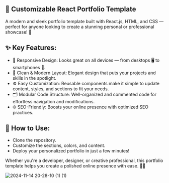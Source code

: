 ## 🚀 Customizable React Portfolio Template
A modern and sleek portfolio template built with React.js, HTML, and CSS — perfect for anyone looking to create a stunning personal or professional showcase! 🌟

## ✨ Key Features:
- 📱 Responsive Design: Looks great on all devices — from desktops 🖥️ to smartphones 📱.
- 🎨 Clean & Modern Layout: Elegant design that puts your projects and skills in the spotlight.
- ⚙️ Easy Customization: Reusable components make it simple to update content, styles, and sections to fit your needs.
- 🗂️ Modular Code Structure: Well-organized and commented code for effortless navigation and modifications.
- 🌐 SEO-Friendly: Boosts your online presence with optimized SEO practices.

## 🔧 How to Use:
- Clone the repository.
- Customize the sections, colors, and content.
- Deploy your personalized portfolio in just a few minutes!

Whether you're a developer, designer, or creative professional, this portfolio template helps you create a polished online presence with ease. 💼✨

![2024-11-14 20-28-10 (1) (1)](https://github.com/user-attachments/assets/32c11043-8603-40de-8a4e-ff6d5cf1eb8c)

